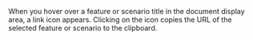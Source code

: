 When you hover over a feature or scenario title in the document display area, a link icon appears. Clicking on the icon copies the URL of the selected feature or scenario to the clipboard.
